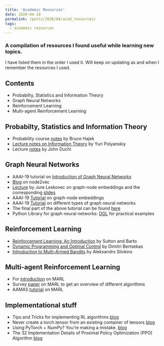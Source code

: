 ```yaml
---
title: 'Academic Resources'
date: 2020-04-18
permalink: /posts/2020/04/acad_resources/
tags:
  - academic resources
---
```

### A compilation of resources I found useful while learning new topics.

I have listed them in the order I used it. Will keep on updating as and when I remember the resources I used.


## Contents
* Probabilty, Statistics and Information Theory
* Graph Neural Networks
* Reinforcement Learning
* Multi-agent Reinforcement Learning

## Probabilty, Statistics and Information Theory
* Probability course [notes](http://www.ifp.illinois.edu/~hajek/Papers/probabilityJan13.pdf) by Bruce Hajek
* [Lecture notes on Information Theory](http://people.lids.mit.edu/yp/homepage/data/itlectures_v5.pdf) by Yuri Polyanskiy
* Lecture [notes](https://web.stanford.edu/class/stats311/lecture-notes.pdf) by John Duchi

## Graph Neural Networks
* AAAI-19 tutorial on [Introduction of Graph Neural Networks](https://jian-tang.com/files/AAAI19/aaai-grltutorial-part0-intro.pdf) 
* [Blog](https://towardsdatascience.com/node2vec-embeddings-for-graph-data-32a866340fef) on node2vec
* [Lecture](https://www.youtube.com/watch?v=YrhBZUtgG4E) by Jure Leskovec on graph-node embeddings and the corresponding [slides](http://snap.stanford.edu/class/cs224w-2018/handouts/09-node2vec.pdf)
* AAAI-19 [Tutorial](https://jian-tang.com/files/AAAI19/aaai-grltutorial-part1-nodereps.pdf) on graph-node embeddings
* AAAI-19 [Tutorial](https://jian-tang.com/files/AAAI19/aaai-grltutorial-part2-gnns.pdf) on different types of graph neural networks
* The final part of the above tutorial can be found [here](https://cs.mcgill.ca/~wlh/files/AAAI19_GRLTutorial.zip)
* Python Library for graph neural networks: [DGL](https://www.dgl.ai/) for practical examples


## Reinforcement Learning
* [Reinforcement Learning: An Introduction](https://web.stanford.edu/class/psych209/Readings/SuttonBartoIPRLBook2ndEd.pdf) by Sutton and Barto
* [Dynamic Programming and Optimal Control](http://web.mit.edu/dimitrib/www/RLbook.html) by Dimitri Bertsekas
* [Introduction to Multi-Armed Bandits](https://arxiv.org/pdf/1904.07272.pdf) by Aleksandrs Slivkins

## Multi-agent Reinforcement Learning
* For [introduction](https://bair.berkeley.edu/blog/2018/12/12/rllib/) on MARL
* Survey [paper](https://arxiv.org/pdf/1911.10635.pdf) on MARL to get an overview of different algorithms
* AAMAS [tutorial](https://sites.google.com/site/aamas2013marltutorial/slides) on MARL

## Implementational stuff
* Tips and Tricks for implementing RL algorithms [blog](https://agents.inf.ed.ac.uk/blog/reinforcement-learning-implementation-tricks/)
* Never create a torch.tensor from an existing container of tensors [blog](https://praveenp.com/pytorch/2018/05/04/pytorch-never-create-tensor-from-variable.html)
* Using PyTorch + NumPy? You're making a mistake. [blog](https://tanelp.github.io/posts/a-bug-that-plagues-thousands-of-open-source-ml-projects/)
* The 32 Implementation Details of Proximal Policy Optimization (PPO) Algorithm [blog](https://costa.sh/blog-the-32-implementation-details-of-ppo.html)



